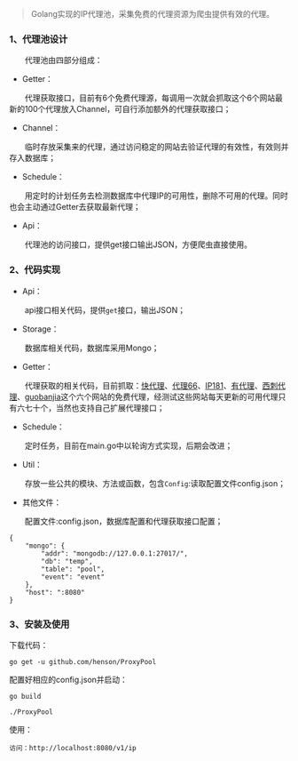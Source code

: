 
> Golang实现的IP代理池，采集免费的代理资源为爬虫提供有效的代理。

### 1、代理池设计

　　代理池由四部分组成：

* Getter：

　　代理获取接口，目前有6个免费代理源，每调用一次就会抓取这个6个网站最新的100个代理放入Channel，可自行添加额外的代理获取接口；

* Channel：

　　临时存放采集来的代理，通过访问稳定的网站去验证代理的有效性，有效则并存入数据库；

* Schedule：

　　用定时的计划任务去检测数据库中代理IP的可用性，删除不可用的代理。同时也会主动通过Getter去获取最新代理；

* Api：

　　代理池的访问接口，提供get接口输出JSON，方便爬虫直接使用。

### 2、代码实现

* Api：

　　api接口相关代码，提供`get`接口，输出JSON；

* Storage：

　　数据库相关代码，数据库采用Mongo；

* Getter：

　　代理获取的相关代码，目前抓取：[快代理](http://www.kuaidaili.com)、[代理66](http://www.66ip.cn)、[IP181](http://www.ip181.com)、[有代理](http://www.youdaili.net/Daili/http/)、[西刺代理](http://www.xicidaili.com/nn/)、[guobanjia](http://www.goubanjia.com/free/gngn/index)这个六个网站的免费代理，经测试这些网站每天更新的可用代理只有六七十个，当然也支持自己扩展代理接口；

* Schedule：

　　定时任务，目前在main.go中以轮询方式实现，后期会改进；

* Util：

　　存放一些公共的模块、方法或函数，包含`Config`:读取配置文件config.json；

* 其他文件：

　　配置文件:config.json，数据库配置和代理获取接口配置；

```
{
    "mongo": {
        "addr": "mongodb://127.0.0.1:27017/",
        "db": "temp",
        "table": "pool",
        "event": "event"
    },
    "host": ":8080"
}
```

### 3、安装及使用

下载代码：
```
go get -u github.com/henson/ProxyPool

```

配置好相应的config.json并启动：
```
go build

./ProxyPool
```

使用：
```
访问：http://localhost:8080/v1/ip
```